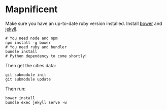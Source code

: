 # Mapnificent

Make sure you have an up-to-date ruby version installed.
Install [bower](http://bower.io/) and [jekyll](http://jekyllrb.com/).

    # You need node and npm
    npm install -g bower
    # You need ruby and bundler
    bundle install
    # Python dependency to come shortly!

Then get the cities data:

    git submodule init
    git submodule update

Then run:

    bower install
    bundle exec jekyll serve -w

